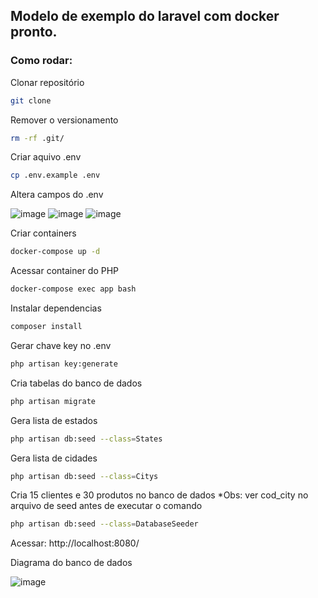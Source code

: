 ## Modelo de exemplo do laravel com docker pronto.

### Como rodar:
Clonar repositório
```sh
git clone 
```
Remover o versionamento
```sh
rm -rf .git/
```
Criar aquivo .env
```sh
cp .env.example .env
```
Altera campos do .env

![image](https://user-images.githubusercontent.com/61431715/157150667-9d6d49b7-9fe8-4a79-aae2-69441a966c43.png)
![image](https://user-images.githubusercontent.com/61431715/157150861-9fe29c50-1eaf-46ad-842b-95b61e1abf6b.png)
![image](https://user-images.githubusercontent.com/61431715/157150884-2ee002ea-fdf4-4d83-b406-475bb2ee7d41.png)


Criar containers
```sh
docker-compose up -d
```
Acessar container do PHP
```sh
docker-compose exec app bash
```
Instalar dependencias
```sh
composer install
```
Gerar chave key no .env
```sh
php artisan key:generate
```
Cria tabelas do banco de dados
```sh
php artisan migrate
```
Gera lista de estados
```sh
php artisan db:seed --class=States
```
Gera lista de cidades
```sh
php artisan db:seed --class=Citys
```
Cria 15 clientes e 30 produtos no banco de dados *Obs: ver cod_city no arquivo de seed antes de executar o comando
```sh
php artisan db:seed --class=DatabaseSeeder
```

Acessar: http://localhost:8080/

Diagrama do banco de dados

![image](https://user-images.githubusercontent.com/61431715/157334712-7eb9d31d-44c1-42aa-a695-35da03b6cc3b.png)

